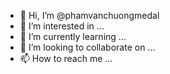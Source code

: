 - 👋 Hi, I’m @phamvanchuongmedal
- 👀 I’m interested in ...
- 🌱 I’m currently learning ...
- 💞️ I’m looking to collaborate on ...
- 📫 How to reach me ...

<!---
phamvanchuongmedal/phamvanchuongmedal is a ✨ special ✨ repository because its `README.md` (this file) appears on your GitHub profile.
You can click the Preview link to take a look at your changes.
--->
